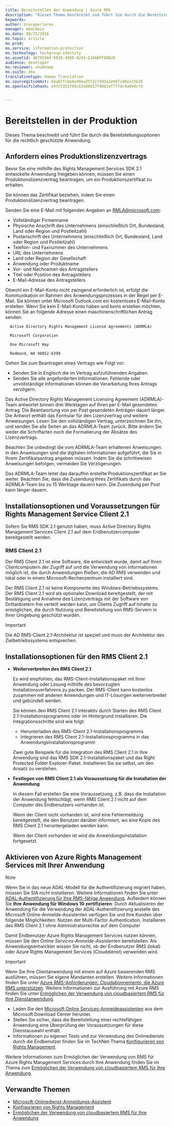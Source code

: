 ```yaml
---
title: Bereitstellen der Anwendung | Azure RMS
description: "Dieses Thema beschreibt und führt Sie durch die Bereitstellungsoptionen für Ihre Rechte-fähige Anwendung"
keywords: 
author: bruceperlerms
manager: mbaldwin
ms.date: 09/25/2016
ms.topic: article
ms.prod: 
ms.service: information-protection
ms.technology: techgroup-identity
ms.assetid: 4B785564-6839-49ED-A243-E2A6DFF88B2E
audience: developer
ms.reviewer: shubhamp
ms.suite: ems
translationtype: Human Translation
ms.sourcegitcommit: b4abffcbe6e49ea25f3cf493a1e68fcd6ea25b26
ms.openlocfilehash: e47c5331f49c62a00617f40b1af7ffdc4a89dcfd


---
```


# Bereitstellen in der Produktion


Dieses Thema beschreibt und führt Sie durch die Bereitstellungsoptionen für die rechtlich geschützte Anwendung.

## Anfordern eines Produktionslizenzvertrags

 Bevor Sie eine mithilfe des Rights Management Services SDK 2.1 entwickelte Anwendung freigeben können, müssen Sie einen Produktionslizenzvertrag beantragen, um ein Produktionszertifikat zu erhalten.

Sie können das Zertifikat beziehen, indem Sie einen Produktionslizenzvertrag beantragen.

Senden Sie eine E-Mail mit folgenden Angaben an [RMLA@microsoft.com](mailto:rmla@microsoft.com):

- Vollständiger Firmenname
- Physische Anschrift des Unternehmens (einschließlich Ort, Bundesland, Land oder Region und Postleitzahl)
- Postanschrift des Unternehmens (einschließlich Ort, Bundesland, Land oder Region und Postleitzahl)
- Telefon- und Faxnummer des Unternehmens
- URL des Unternehmens
- Land oder Region der Gesellschaft
- Anwendung oder Produktname
- Vor- und Nachnamen des Antragstellers
- Titel oder Position des Antragstellers
- E-Mail-Adresse des Antragstellers

Obwohl ein E-Mail-Konto nicht zwingend erforderlich ist, erfolgt die Kommunikation im Rahmen des Anwendungsprozesses in der Regel per E-Mail. Sie können unter Microsoft Outlook.com ein kostenloses E-Mail-Konto erstellen. Wenn Sie kein E-Mail-Konto haben und keins erstellen möchten, können Sie an folgende Adresse einen maschinenschriftlichen Antrag senden:

      Active Directory Rights Management License Agreements (ADRMLA)

      Microsoft Corporation

      One Microsoft Way

      Redmond, WA 98052-6399

Gehen Sie zum Beantragen eines Vertrags wie Folgt vor:
- Senden Sie in Englisch die im Vertrag aufzuführenden Angaben.
- Senden Sie alle angeforderten Informationen. Fehlende oder unvollständige Informationen können die Verarbeitung Ihres Antrags verzögern.

Das Active Directory Rights Management Licensing Agreement (ADRMLA)-Team antwortet binnen drei Werktagen auf Ihren per E-Mail gesendeten Antrag. Die Beantwortung von per Post gesendeten Anträgen dauert länger. Die Antwort enthält das Formular für den Lizenzvertrag und weitere Anweisungen. Lesen Sie den vollständigen Vertrag, unterzeichnen Sie ihn, und senden Sie alle Seiten an das ADRMLA-Team zurück. Bitte ändern Sie weder die Schriftarten noch die Formatierung der Absätze des Lizenzvertrags.

Beachten Sie unbedingt die vom ADRMLA-Team erhaltenen Anweisungen. In den Anweisungen sind die digitalen Informationen aufgeführt, die Sie in Ihrem Zertifikatsantrag angeben müssen. Indem Sie die schrittweisen Anweisungen befolgen, vermeiden Sie Verzögerungen.

Das ADRMLA-Team leitet das daraufhin erstellte Produktionszertifikat an Sie weiter. Beachten Sie, dass die Zusendung Ihres Zertifikats durch das ADRMLA-Team bis zu 15 Werktage dauern kann. Die Zusendung per Post kann länger dauern.


## Installationsoptionen und Voraussetzungen für Rights Management Service Client 2.1

Sofern Sie RMS SDK 2.1 genutzt haben, muss Active Directory Rights Management Services Client 2.1 auf dem Endbenutzercomputer bereitgestellt werden.

### RMS Client 2.1

Der RMS Client 2.1 ist eine Software, die entwickelt wurde, damit auf Ihren Clientcomputern der Zugriff auf und die Verwendung von Informationen möglich ist, die durch Anwendungen fließen, die AD RMS verwenden und lokal oder in einem Microsoft-Rechenzentrum installiert sind.

Der RMS Client 2.1 ist keine Komponente des Windows-Betriebssystems. Der RMS Client 2.1 wird als optionaler Download bereitgestellt, der mit Bestätigung und Annahme des Lizenzvertrags mit der Software von Drittanbietern frei verteilt werden kann, um Clients Zugriff auf Inhalte zu ermöglichen, die durch Nutzung und Bereitstellung von RMS-Servern in Ihrer Umgebung geschützt wurden.


> [!IMPORTANT]
> Die AD RMS-Client 2.1-Architektur ist speziell und muss der Architektur des Zielbetriebssystems entsprechen.


## Installationsoptionen für den RMS Client 2.1

-   **Weiterverbreiten des RMS Client 2.1**

    Es wird empfohlen, das RMS-Client-Installationspaket mit Ihrer Anwendung oder Lösung mithilfe des bevorzugten Installationsverfahrens zu packen. Der RMS-Client kann kostenlos zusammen mit anderen Anwendungen und IT-Lösungen weiterverbreitet und gebündelt werden.

    Sie können den RMS Client 2.1 interaktiv durch Starten des RMS Client 2.1-Installationsprogramms oder im Hintergrund installieren. Die Integrationsschritte sind wie folgt:

    -   Herunterladen des RMS-Client 2.1-Installationsprogramms
    -   Integrieren des RMS Client 2.1-Installationsprogramms in das Anwendungsinstallationsprogramm

    Zwei gute Beispiele für die Integration des RMS Client 2.1 in Ihre Anwendung sind das RMS SDK 2.1-Installationspaket und das Right Protected Folder Explorer-Paket. Installieren Sie sie selbst, um den Ansatz zu verstehen.

-   **Festlegen von RMS Client 2.1 als Voraussetzung für die Installation der Anwendung**

    In diesem Fall erstellen Sie eine Voraussetzung, z.B. dass die Installation der Anwendung fehlschlägt, wenn RMS Client 2.1 nicht auf dem Computer des Endbenutzers vorhanden ist.

    Wenn der Client nicht vorhanden ist, wird eine Fehlermeldung bereitgestellt, die den Benutzer darüber informiert, wo eine Kopie des RMS Client 2.1 heruntergeladen werden kann.

    Wenn der Client vorhanden ist wird die Anwendungsinstallation fortgesetzt.

## Aktivieren von Azure Rights Management Services mit Ihrer Anwendung

> [!NOTE]
> Wenn Sie in das neue ADAL-Modell für die Authentifizierung migriert haben, müssen Sie SIA nicht installieren. Weitere Informationen finden Sie unter [ADAL-Authentifizierung für Ihre RMS-fähige Anwendung](adal-auth.md).
> Außerdem können Sie **Ihre Anwendung für Windows 10 zertifizieren**: Durch Aktualisieren der Anwendung für die Verwendung der ADAL-Authentifizierung anstelle des Microsoft Online-Anmelde-Assistenten verfügen Sie und Ihre Kunden über folgende Möglichkeiten: Nutzen der Multi-Factor Authentication, Installieren des RMS Client 2.1 ohne Administratorrechte auf dem Computer


Damit Endbenutzer Azure Rights Management Services nutzen können, müssen Sie den *Online Services-Anmelde-Assistenten* bereitstellen. Als Anwendungsentwickler wissen Sie nicht, ob der Endbenutzer RMS (lokal) oder Azure Rights Management Services (Clouddienst) verwenden wird.


> [!IMPORTANT]
> Wenn Sie Ihre Clientanwendung mit einem auf Azure basierenden RMS ausführen, müssen Sie eigene Mandanten erstellen. Weitere Informationen finden Sie unter [Azure RMS-Anforderungen: Cloudabonnements, die Azure RMS unterstützen](../get-started/requirements-subscriptions.md).
> Weitere Informationen zur Ausführung mit Azure RMS finden Sie unter [Ermöglichen der Verwendung von cloudbasiertem RMS für Ihre Dienstanwendung](how-to-use-file-api-with-aadrm-cloud.md).

-   Laden Sie den [Microsoft Online Services-Anmeldeassistenten](http://www.microsoft.com/en-us/download/details.aspx?id=28177) aus dem Microsoft Download Center herunter.
-   Stellen Sie sicher, dass die Bereitstellung einer rechtefähigen Anwendung eine Überprüfung der Voraussetzungen für diese Dienstauswahl enthält.
-   Informationen zu eigenen Tests und zur Verwendung des Onlinediensts durch die Endbenutzer finden Sie im TechNet-Thema [Konfigurieren von Rights Management](https://TechNet.Microsoft.Com/en-us/library/jj585002.aspx).

Weitere Informationen zum Ermöglichen der Verwendung von RMS für Azure Rights Management Services durch Ihre Anwendung finden Sie im Thema zum [Ermöglichen der Verwendung von cloudbasiertem RMS für Ihre Anwendung](how-to-use-file-api-with-aadrm-cloud.md).

## Verwandte Themen

* [Microsoft-Onlinedienst-Anmeldungs-Assistent](http://www.microsoft.com/en-us/download/details.aspx?id=28177)
* [Konfigurieren von Rights Management](https://TechNet.Microsoft.Com/en-us/library/jj585002.aspx)
* [Ermöglichen der Verwendung von cloudbasiertem RMS für Ihre Anwendung](how-to-use-file-api-with-aadrm-cloud.md)
 

 



<!--HONumber=Sep16_HO5-->


